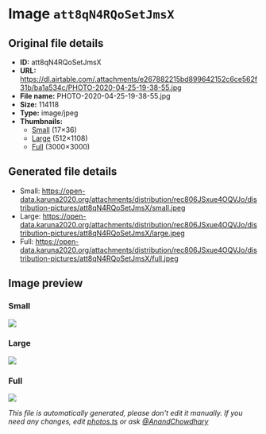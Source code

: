 # Image `att8qN4RQoSetJmsX`

## Original file details

- **ID:** att8qN4RQoSetJmsX
- **URL:** https://dl.airtable.com/.attachments/e267882215bd899642152c6ce562f31b/ba1a534c/PHOTO-2020-04-25-19-38-55.jpg
- **File name:** PHOTO-2020-04-25-19-38-55.jpg
- **Size:** 114118
- **Type:** image/jpeg
- **Thumbnails:**
  - [Small](https://dl.airtable.com/.attachmentThumbnails/6c15c3a78c539056e5930ebcbb4dbaac/dfbce5dd) (17×36)
  - [Large](https://dl.airtable.com/.attachmentThumbnails/1614537216089d066bcdc99fab8de363/48c4176c) (512×1108)
  - [Full](https://dl.airtable.com/.attachmentThumbnails/f0fe78f6ea3dce54c848b232cd947a68/7e17a80c) (3000×3000)

## Generated file details

- Small: https://open-data.karuna2020.org/attachments/distribution/rec806JSxue4OQVJo/distribution-pictures/att8qN4RQoSetJmsX/small.jpeg
- Large: https://open-data.karuna2020.org/attachments/distribution/rec806JSxue4OQVJo/distribution-pictures/att8qN4RQoSetJmsX/large.jpeg
- Full: https://open-data.karuna2020.org/attachments/distribution/rec806JSxue4OQVJo/distribution-pictures/att8qN4RQoSetJmsX/full.jpeg

## Image preview

### Small

![](https://open-data.karuna2020.org/attachments/distribution/rec806JSxue4OQVJo/distribution-pictures/att8qN4RQoSetJmsX/small.jpeg)

### Large

![](https://open-data.karuna2020.org/attachments/distribution/rec806JSxue4OQVJo/distribution-pictures/att8qN4RQoSetJmsX/large.jpeg)

### Full

![](https://open-data.karuna2020.org/attachments/distribution/rec806JSxue4OQVJo/distribution-pictures/att8qN4RQoSetJmsX/full.jpeg)

_This file is automatically generated, please don't edit it manually. If you need any changes, edit [photos.ts](/photos.ts) or ask [@AnandChowdhary](https://github.com/AnandChowdhary)_
